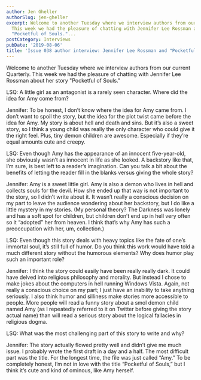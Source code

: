 ```yaml
---
author: Jen Gheller
authorSlug: jen-gheller
excerpt: Welcome to another Tuesday where we interview authors from our current Quarterly.
  This week we had the pleasure of chatting with Jennifer Lee Rossman about her story
  "Pocketful of Souls."...
postCategory: Interviews
pubDate: '2019-08-06'
title: 'Issue 038 author interview: Jennifer Lee Rossman and "Pocketful of Souls"'
---
```

Welcome to another Tuesday where we interview authors from our current Quarterly. This week we had the pleasure of chatting with Jennifer Lee Rossman about her story "Pocketful of Souls."

LSQ: A little girl as an antagonist is a rarely seen character. Where did the idea for Amy come from?

Jennifer: To be honest, I don’t know where the idea for Amy came from. I don’t want to spoil the story, but the idea for the plot twist came before the idea for Amy. My story is about hell and death and sins. But it’s also a sweet story, so I think a young child was really the only character who could give it the right feel. Plus, tiny demon children are awesome. Especially if they’re equal amounts cute and creepy.

LSQ: Even though Amy has the appearance of an innocent five-year-old, she obviously wasn’t as innocent in life as she looked. A backstory like that, I’m sure, is best left to a reader’s imagination. Can you talk a bit about the benefits of letting the reader fill in the blanks versus giving the whole story?

Jennifer: Amy is a sweet little girl. Amy is also a demon who lives in hell and collects souls for the devil. How she ended up that way is not important to the story, so I didn’t write about it. It wasn’t really a conscious decision on my part to leave the audience wondering about her backstory, but I do like a little mystery in my stories. (My personal theory? The Darkness was lonely and has a soft spot for children, but children don’t end up in hell very often so it “adopted” her from heaven. I think that’s why Amy has such a preoccupation with her, um, collection.)

LSQ: Even though this story deals with heavy topics like the fate of one’s immortal soul, it’s still full of humor. Do you think this work would have told a much different story without the humorous elements? Why does humor play such an important role?

Jennifer: I think the story could easily have been really really dark. It could have delved into religious philosophy and morality. But instead I chose to make jokes about the computers in hell running Windows Vista. Again, not really a conscious choice on my part; I just have an inability to take anything seriously. I also think humor and silliness make stories more accessible to people. More people will read a funny story about a smol demon child named Amy (as I repeatedly referred to it on Twitter before giving the story actual name) than will read a serious story about the logical fallacies in religious dogma.

LSQ: What was the most challenging part of this story to write and why?

Jennifer: The story actually flowed pretty well and didn’t give me much issue. I probably wrote the first draft in a day and a half. The most difficult part was the title. For the longest time, the file was just called “Amy.” To be completely honest, I’m not in love with the title “Pocketful of Souls,” but I think it’s cute and kind of ominous, like Amy herself.